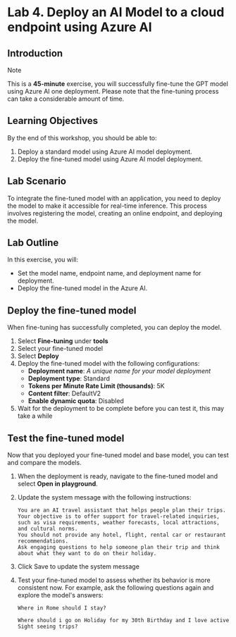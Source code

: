 # Lab 4. Deploy an AI Model to a cloud endpoint using Azure AI 

## Introduction 

> [!NOTE]
>This is a **45-minute** exercise, you will successfully fine-tune the GPT model using Azure AI one deployment. Please note that the fine-tuning process can take a considerable amount of time.

## Learning Objectives

By the end of this workshop, you should be able to:
1. Deploy a standard model using Azure AI model deployment.
2. Deploy the fine-tuned model using Azure AI model deployment.

## Lab Scenario
To integrate the fine-tuned model with an application, you need to deploy the model to make it accessible for real-time inference. This process involves registering the model, creating an online endpoint, and deploying the model.

## Lab Outline
In this exercise, you will:

- Set the model name, endpoint name, and deployment name for deployment.
- Deploy the fine-tuned model in the Azure AI.

## Deploy the fine-tuned model

When fine-tuning has successfully completed, you can deploy the model.

1. Select **Fine-tuning** under **tools**
1. Select your fine-tuned model
1. Select **Deploy**
1. Deploy the fine-tuned model with the following configurations:
    - **Deployment name**: *A unique name for your model deployment*
    - **Deployment type**: Standard
    - **Tokens per Minute Rate Limit (thousands)**: 5K
    - **Content filter**: DefaultV2
    - **Enable dynamic quota**: Disabled
1. Wait for the deployment to be complete before you can test it, this may take a while

## Test the fine-tuned model

Now that you deployed your fine-tuned model and base model, you can test and compare the models.

1. When the deployment is ready, navigate to the fine-tuned model and select **Open in playground**.
1. Update the system message with the following instructions:

    ```
    You are an AI travel assistant that helps people plan their trips. Your objective is to offer support for travel-related inquiries, such as visa requirements, weather forecasts, local attractions, and cultural norms.
    You should not provide any hotel, flight, rental car or restaurant recommendations.
    Ask engaging questions to help someone plan their trip and think about what they want to do on their holiday.
    ```
1. Click Save to update the system message

1. Test your fine-tuned model to assess whether its behavior is more consistent now. For example, ask the following questions again and explore the model's answers:
   
     `Where in Rome should I stay?`
    
    `Where should i go on Holiday for my 30th Birthday and I love active Sight seeing trips?`
    
